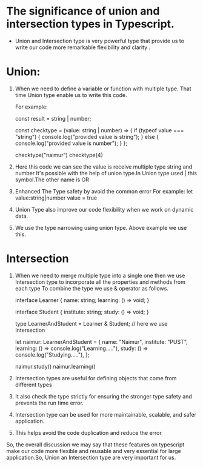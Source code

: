 # The significance of union and intersection types in Typescript.

- Union and Intersection type is very powerful type that provide us to write our code more remarkable flexibility and clarity .

# Union:

1.  When we need to define a variable or function with multiple type. That
    time Union type enable us to write this code.

    For example:

    const result = string | number;

    const checktype = (value: string | number) => {
    if (typeof value === "string") {
    console.log("provided value is string");
    } else {
    console.log("provided value is number");
    }
    };

    checktype("naimur")
    checktype(4)

2.  Here this code we can see the value is receive multiple type string
    and number
    It's possible with the help of union type.In Union type used | this symbol.The other name is OR
3.  Enhanced The Type safety by avoid the common error
    For example:
    let value:string|number
    value = true

4.  Union Type also improve our code flexibility when we work on dynamic data.
5.  We use the type narrowing using union type. Above example we use this.

# Intersection

1. When we need to merge multiple type into a single one then we use
   Intersection type to incorporate all the properties and methods from each type
   To combine the type we use & operator as follows.

   interface Learner {
   name: string;
   learning: () => void;
   }

   interface Student {
   institute: string;
   study: () => void;
   }

   type LearnerAndStudent = Learner & Student; // here we use Intersection

   let naimur: LearnerAndStudent = {
   name: "Naimur",
   institute: "PUST",
   learning: () => console.log("Learning....."),
   study: () => console.log("Studying....."),
   };

   naimur.study()
   naimur.learning()

2. Intersection types are useful for defining objects that come from
   different types
3. It also check the type strictly for ensuring the stronger type safety
   and prevents the run time error.
4. Intersection type can be used for more maintainable, scalable, and
   safer application.
5. This helps avoid the code duplication and reduce the error

So, the overall discussion we may say that these features on typescript make our code more flexible and reusable and very essential for large application.So, Union an Intersection type are very important for us.
